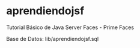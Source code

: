 # aprendiendojsf

Tutorial Básico de Java Server Faces - Prime Faces


Base de Datos: lib/aprendiendojsf.sql
